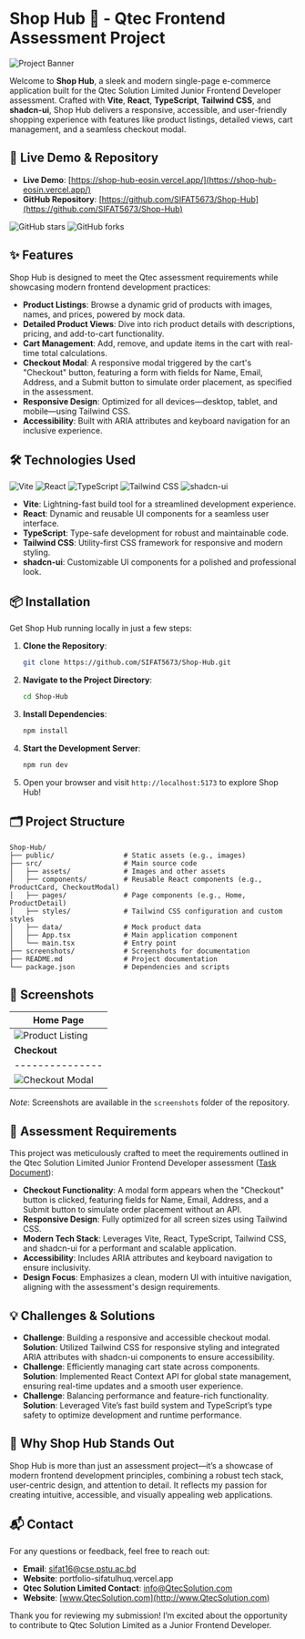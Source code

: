 # Shop Hub 🛒 - Qtec Frontend Assessment Project

![Project Banner](screenshots/shop-hub-banner.png)

Welcome to **Shop Hub**, a sleek and modern single-page e-commerce application built for the Qtec Solution Limited Junior Frontend Developer assessment. Crafted with **Vite**, **React**, **TypeScript**, **Tailwind CSS**, and **shadcn-ui**, Shop Hub delivers a responsive, accessible, and user-friendly shopping experience with features like product listings, detailed views, cart management, and a seamless checkout modal.

## 🚀 Live Demo & Repository

- **Live Demo**: [https://shop-hub-eosin.vercel.app/](https://shop-hub-eosin.vercel.app/)  
- **GitHub Repository**: [https://github.com/SIFAT5673/Shop-Hub](https://github.com/SIFAT5673/Shop-Hub)  

![GitHub stars](https://img.shields.io/github/stars/SIFAT5673/Shop-Hub?style=social) ![GitHub forks](https://img.shields.io/github/forks/SIFAT5673/Shop-Hub?style=social)

## ✨ Features

Shop Hub is designed to meet the Qtec assessment requirements while showcasing modern frontend development practices:

- **Product Listings**: Browse a dynamic grid of products with images, names, and prices, powered by mock data.  
- **Detailed Product Views**: Dive into rich product details with descriptions, pricing, and add-to-cart functionality.  
- **Cart Management**: Add, remove, and update items in the cart with real-time total calculations.  
- **Checkout Modal**: A responsive modal triggered by the cart's "Checkout" button, featuring a form with fields for Name, Email, Address, and a Submit button to simulate order placement, as specified in the assessment.  
- **Responsive Design**: Optimized for all devices—desktop, tablet, and mobile—using Tailwind CSS.  
- **Accessibility**: Built with ARIA attributes and keyboard navigation for an inclusive experience.  

## 🛠️ Technologies Used

![Vite](https://img.shields.io/badge/Vite-646CFF?style=flat&logo=vite&logoColor=white)
![React](https://img.shields.io/badge/React-61DAFB?style=flat&logo=react&logoColor=black)
![TypeScript](https://img.shields.io/badge/TypeScript-3178C6?style=flat&logo=typescript&logoColor=white)
![Tailwind CSS](https://img.shields.io/badge/Tailwind_CSS-38B2AC?style=flat&logo=tailwind-css&logoColor=white)
![shadcn-ui](https://img.shields.io/badge/shadcn--ui-000000?style=flat&logo=shadcn-ui)

- **Vite**: Lightning-fast build tool for a streamlined development experience.  
- **React**: Dynamic and reusable UI components for a seamless user interface.  
- **TypeScript**: Type-safe development for robust and maintainable code.  
- **Tailwind CSS**: Utility-first CSS framework for responsive and modern styling.  
- **shadcn-ui**: Customizable UI components for a polished and professional look.  

## 📦 Installation

Get Shop Hub running locally in just a few steps:

1. **Clone the Repository**:
   ```bash
   git clone https://github.com/SIFAT5673/Shop-Hub.git
   ```
2. **Navigate to the Project Directory**:
   ```bash
   cd Shop-Hub
   ```
3. **Install Dependencies**:
   ```bash
   npm install
   ```
4. **Start the Development Server**:
   ```bash
   npm run dev
   ```
5. Open your browser and visit `http://localhost:5173` to explore Shop Hub!

## 🗂️ Project Structure

```plaintext
Shop-Hub/
├── public/                 # Static assets (e.g., images)
├── src/                    # Main source code
│   ├── assets/             # Images and other assets
│   ├── components/         # Reusable React components (e.g., ProductCard, CheckoutModal)
│   ├── pages/              # Page components (e.g., Home, ProductDetail)
│   ├── styles/             # Tailwind CSS configuration and custom styles
│   ├── data/               # Mock product data
│   ├── App.tsx             # Main application component
│   └── main.tsx            # Entry point
├── screenshots/            # Screenshots for documentation
├── README.md               # Project documentation
└── package.json            # Dependencies and scripts
```

## 📸 Screenshots

| **Home Page** | 
|---------------|
| ![Product Listing](screenshots/product-listing.png) |
| **Checkout**  | **Modal** |
|---------------|-------------------|
![Checkout Modal](screenshots/checkout-modal1.png) | ![Checkout Modal](screenshots/checkout-modal2.png)|

*Note*: Screenshots are available in the `screenshots` folder of the repository.

## 🎯 Assessment Requirements

This project was meticulously crafted to meet the requirements outlined in the Qtec Solution Limited Junior Frontend Developer assessment ([Task Document](https://drive.google.com/file/d/1XJ8fW0S_w4LpwMIXFWPQ6cWvaB2RCdcF/view?usp=drive_link)):

- **Checkout Functionality**: A modal form appears when the "Checkout" button is clicked, featuring fields for Name, Email, Address, and a Submit button to simulate order placement without an API.  
- **Responsive Design**: Fully optimized for all screen sizes using Tailwind CSS.  
- **Modern Tech Stack**: Leverages Vite, React, TypeScript, Tailwind CSS, and shadcn-ui for a performant and scalable application.  
- **Accessibility**: Includes ARIA attributes and keyboard navigation to ensure inclusivity.  
- **Design Focus**: Emphasizes a clean, modern UI with intuitive navigation, aligning with the assessment's design requirements.

## 💡 Challenges & Solutions

- **Challenge**: Building a responsive and accessible checkout modal.  
  **Solution**: Utilized Tailwind CSS for responsive styling and integrated ARIA attributes with shadcn-ui components to ensure accessibility.  
- **Challenge**: Efficiently managing cart state across components.  
  **Solution**: Implemented React Context API for global state management, ensuring real-time updates and a smooth user experience.  
- **Challenge**: Balancing performance and feature-rich functionality.  
  **Solution**: Leveraged Vite’s fast build system and TypeScript’s type safety to optimize development and runtime performance.

## 🌟 Why Shop Hub Stands Out

Shop Hub is more than just an assessment project—it’s a showcase of modern frontend development principles, combining a robust tech stack, user-centric design, and attention to detail. It reflects my passion for creating intuitive, accessible, and visually appealing web applications.

## 📬 Contact

For any questions or feedback, feel free to reach out:  
- **Email**: sifat16@cse.pstu.ac.bd
- **Website**: portfolio-sifatulhuq.vercel.app
- **Qtec Solution Limited Contact**: [info@QtecSolution.com](mailto:info@QtecSolution.com)  
- **Website**: [www.QtecSolution.com](http://www.QtecSolution.com)

Thank you for reviewing my submission! I’m excited about the opportunity to contribute to Qtec Solution Limited as a Junior Frontend Developer.
